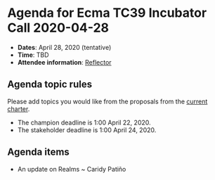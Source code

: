 
# Agenda for Ecma TC39 Incubator Call 2020-04-28

- **Dates**: April 28, 2020 (tentative)
- **Time**: TBD
- **Attendee information**: [Reflector](https://github.com/tc39/Reflector/issues/285)

## Agenda topic rules

Please add topics you would like from the proposals from the [current charter](https://github.com/tc39/incubator-agendas/issues/2).

- The champion deadline is 1:00 April 22, 2020.
- The stakeholder deadline is 1:00 April 24, 2020.

## Agenda items

* An update on Realms ~ Caridy Patiño
